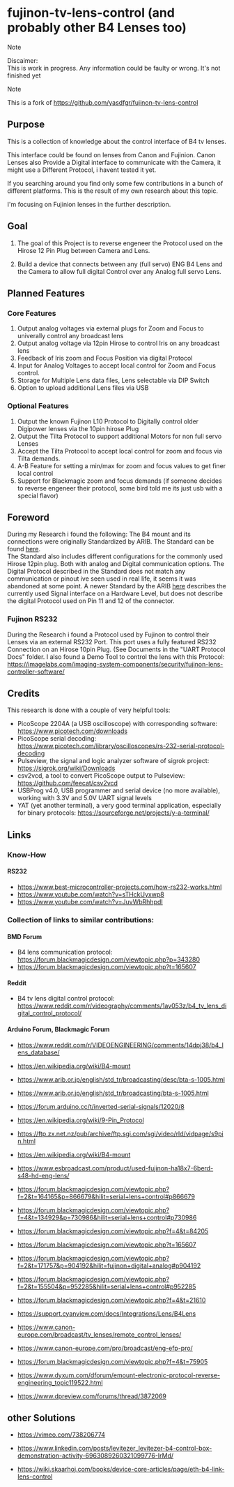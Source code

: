 ﻿# fujinon-tv-lens-control (and probably other B4 Lenses too)

> [!NOTE]
> Discaimer:  
This is work in progress. Any information could be faulty or wrong. It's not finished yet

> [!NOTE]
> This is a fork of https://github.com/yasdfgr/fujinon-tv-lens-control

## Purpose

This is a collection of knowledge about the control interface of B4 tv lenses.  

This interface could be found on lenses from Canon and Fujinion. Canon Lenses also Provide a Digital interface to communicate with the Camera, it might use a Different Protocol, i havent tested it yet.

If you searching around you find only some few contributions in a bunch of different platforms. This is the result of my own research about this topic.

I'm focusing on Fujinion lenses in the further description.


## Goal
1. The goal of this Project is to reverse engeneer the Protocol used on the Hirose 12 Pin Plug between Camera and Lens.

2. Build a device that connects between any (full servo) ENG B4 Lens and the Camera to allow full digital Control over any Analog full servo Lens.

## Planned Features

### Core Features

1. Output analog voltages via external plugs for Zoom and Focus to univerally control any broadcast lens
2. Output analog voltage via 12pin Hirose to control Iris on any broadcast lens
3. Feedback of Iris zoom and Focus Position via digital Protocol 
4. Input for Analog Voltages to accept local control for Zoom and Focus control.
5. Storage for Multiple Lens data files, Lens selectable via DIP Switch
6. Option to upload additional Lens files via USB

### Optional Features
1. Output the known Fujinon L10 Protocol to Digitally control older Digipower lenses via the 10pin hirose Plug
2. Output the Tilta Protocol to support additional Motors for non full servo Lenses
3. Accept the Tilta Protocol to accept local control for zoom and focus via Tilta demands.
4. A-B Feature for setting a min/max for zoom and focus values to get finer local control
5. Support for Blackmagic zoom and focus demands (if someone decides to reverse engeneer their protocol, some bird told me its just usb with a special flavor)


## Foreword
During my Research i found the following:
The B4 mount and its connections were originally Standardized by ARIB.
The Standard  can be found  [here](https://www.arib.or.jp/english/std_tr/broadcasting/bta-s-1005.html).  
The Standard also includes different configurations for the commonly used Hirose 12pin plug.
Both with analog and Digital communication options.
The Digital Protocol described in the Standard does not match any communication or pinout ive seen used in real life, it seems it was abandoned at some point.
A newer Standard by the ARIB  [here](https://www.arib.or.jp/english/html/overview/doc/8-TR-B37v1_1-E2.pdf) describes the currently used Signal interface on a Hardware Level, but does not describe the digital Protocol used on Pin 11 and 12 of the connector.



### Fujinon RS232

During the Research i found a Protocol used by Fujinon to control their Lenses via an external RS232 Port.
This port uses a fully featured RS232 Connection on an Hirose 10pin Plug.
(See Documents in the "UART Protocol Docs" folder.
I also found a Demo Tool to control the lens with this Protocol:
<https://imagelabs.com/imaging-system-components/security/fujinon-lens-controller-software/>


 

## Credits

This research is done with a couple of very helpful tools:  

+ PicoScope 2204A (a USB oscilloscope) with corresponding software: <https://www.picotech.com/downloads>
+ PicoScope serial decoding: <https://www.picotech.com/library/oscilloscopes/rs-232-serial-protocol-decoding>
+ Pulseview, the signal and logic analyzer software of sigrok project: <https://sigrok.org/wiki/Downloads>
+ csv2vcd, a tool to convert PicoScope output to Pulseview: <https://github.com/feecat/csv2vcd>
+ USBProg v4.0, USB programmer and serial device (no more available), working with 3.3V and 5.0V UART signal levels
+ YAT (yet another terminal), a very good terminal application, especially for binary protocols: <https://sourceforge.net/projects/y-a-terminal/>

## Links

### Know-How

#### RS232

+ <https://www.best-microcontroller-projects.com/how-rs232-works.html>
+ <https://www.youtube.com/watch?v=sTHckUyxwp8>  
+ <https://www.youtube.com/watch?v=JuvWbRhhpdI>  

### Collection of links to similar contributions:  

#### BMD Forum

+ B4 lens communication protocol: <https://forum.blackmagicdesign.com/viewtopic.php?p=343280>
+ https://forum.blackmagicdesign.com/viewtopic.php?t=165607

#### Reddit

+ B4 tv lens digital control protocol: <https://www.reddit.com/r/videography/comments/1av053z/b4_tv_lens_digital_control_protocol/>

#### Arduino Forum, Blackmagic Forum


+ https://www.reddit.com/r/VIDEOENGINEERING/comments/14dpj38/b4_lens_database/

+ https://en.wikipedia.org/wiki/B4-mount

+ https://www.arib.or.jp/english/std_tr/broadcasting/desc/bta-s-1005.html
+ https://www.arib.or.jp/english/std_tr/broadcasting/bta-s-1005.html


+ https://forum.arduino.cc/t/inverted-serial-signals/12020/8

+ https://en.wikipedia.org/wiki/9-Pin_Protocol
+ https://ftp.zx.net.nz/pub/archive/ftp.sgi.com/sgi/video/rld/vidpage/s9pin.html

+ https://en.wikipedia.org/wiki/B4-mount


+ https://www.esbroadcast.com/product/used-fujinon-ha18x7-6berd-s48-hd-eng-lens/
+ https://forum.blackmagicdesign.com/viewtopic.php?f=2&t=164165&p=866679&hilit=serial+lens+control#p866679
+ https://forum.blackmagicdesign.com/viewtopic.php?f=4&t=134929&p=730986&hilit=serial+lens+control#p730986
+ https://forum.blackmagicdesign.com/viewtopic.php?f=4&t=84205
+ https://forum.blackmagicdesign.com/viewtopic.php?t=165607
+ https://forum.blackmagicdesign.com/viewtopic.php?f=2&t=171757&p=904192&hilit=fujinon+digital+analog#p904192
+ https://forum.blackmagicdesign.com/viewtopic.php?f=2&t=155504&p=952285&hilit=serial+lens+control#p952285
+ https://forum.blackmagicdesign.com/viewtopic.php?f=4&t=21610

+ https://support.cyanview.com/docs/Integrations/Lens/B4Lens

+ https://www.canon-europe.com/broadcast/tv_lenses/remote_control_lenses/

+ https://www.canon-europe.com/pro/broadcast/eng-efp-pro/

+ https://forum.blackmagicdesign.com/viewtopic.php?f=4&t=75905

+ https://www.dyxum.com/dforum/emount-electronic-protocol-reverse-engineering_topic119522.html
+ https://www.dpreview.com/forums/thread/3872069

## other Solutions
+ https://vimeo.com/738206774
+ https://www.linkedin.com/posts/levitezer_levitezer-b4-control-box-demonstration-activity-6963089260321099776-IrMd/

+ https://wiki.skaarhoj.com/books/device-core-articles/page/eth-b4-link-lens-control






